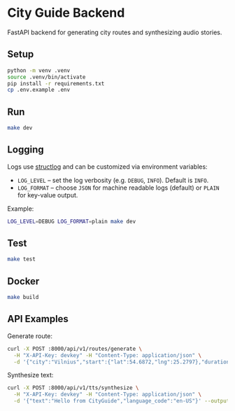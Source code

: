 # City Guide Backend

FastAPI backend for generating city routes and synthesizing audio stories.

## Setup

```bash
python -m venv .venv
source .venv/bin/activate
pip install -r requirements.txt
cp .env.example .env
```

## Run

```bash
make dev
```

## Logging

Logs use [structlog](https://www.structlog.org/) and can be customized via environment variables:

- `LOG_LEVEL` – set the log verbosity (e.g. `DEBUG`, `INFO`). Default is `INFO`.
- `LOG_FORMAT` – choose `JSON` for machine readable logs (default) or `PLAIN` for key-value output.

Example:

```bash
LOG_LEVEL=DEBUG LOG_FORMAT=plain make dev
```

## Test

```bash
make test
```

## Docker

```bash
make build
```

## API Examples

Generate route:

```bash
curl -X POST :8000/api/v1/routes/generate \
  -H "X-API-Key: devkey" -H "Content-Type: application/json" \
  -d '{"city":"Vilnius","start":{"lat":54.6872,"lng":25.2797},"duration_min":120,"transport_mode":"foot","interest_tags":["history"],"language":"en","need_audio":true}'
```

Synthesize text:

```bash
curl -X POST :8000/api/v1/tts/synthesize \
  -H "X-API-Key: devkey" -H "Content-Type: application/json" \
  -d '{"text":"Hello from CityGuide","language_code":"en-US"}' --output out.mp3
```
